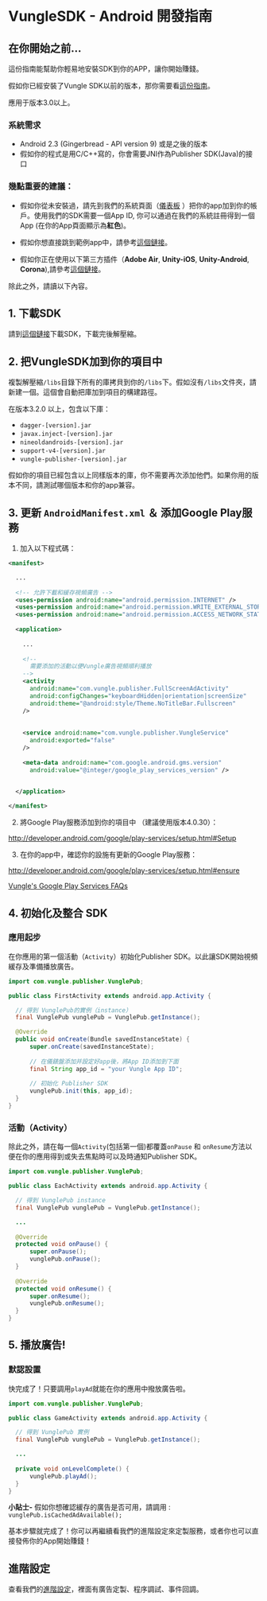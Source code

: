 # VungleSDK - Android 開發指南

## 在你開始之前…

這份指南能幫助你輕易地安裝SDK到你的APP，讓你開始賺錢。

假如你已經安裝了Vungle SDK以前的版本，那你需要看[這份指南](https://github.com/Vungle/vungle-resources/blob/master/Chinese-translation/Android-resources/android-migration-guide.md)。

應用于版本3.0以上。

### 系統需求

* Android 2.3 (Gingerbread - API version 9) 或是之後的版本
* 假如你的程式是用C/C++寫的，你會需要JNI作為Publisher SDK(Java)的接口

### 幾點重要的建議：

* 假如你從未安裝過，請先到我們的系統頁面（[儀表板](https://v.vungle.com/dashboard/login) ）把你的app加到你的帳戶。使用我們的SDK需要一個App ID, 你可以通過在我們的系統註冊得到一個App (在你的App頁面顯示為**紅色**)。

* 假如你想直接跳到範例app中，請參考[這個鏈接](https://github.com/Vungle/publisher-sample-android)。

* 假如你正在使用以下第三方插件（**Adobe Air**, **Unity-iOS**, **Unity-Android**, **Corona**),請參考[這個鏈接](https://v.vungle.com/dev/plugins)。

除此之外，請讀以下內容。

## 1. 下載SDK

請到[這個鏈接](https://v.vungle.com/dev/android)下載SDK，下載完後解壓縮。 

## 2. 把VungleSDK加到你的項目中

複製解壓縮`/libs`目錄下所有的庫拷貝到你的`/libs`下。假如沒有`/libs`文件夾，請新建一個。這個會自動把庫加到項目的構建路徑。

在版本3.2.0 以上，包含以下庫：
* `dagger-[version].jar`
* `javax.inject-[version].jar`
* `nineoldandroids-[version].jar`
* `support-v4-[version].jar`
* `vungle-publisher-[version].jar`

假如你的項目已經包含以上同樣版本的庫，你不需要再次添加他們。如果你用的版本不同，請測試哪個版本和你的app兼容。

## 3. 更新 `AndroidManifest.xml` ＆ 添加Google Play服務

1) 加入以下程式碼：

```xml
<manifest>

  ...
  
  <!-- 允許下載和緩存視頻廣告 -->
  <uses-permission android:name="android.permission.INTERNET" />
  <uses-permission android:name="android.permission.WRITE_EXTERNAL_STORAGE" />
  <uses-permission android:name="android.permission.ACCESS_NETWORK_STATE" />
  
  <application>
  
    ...
    
    <!--
      需要添加的活動以便Vungle廣告視頻順利播放
    -->
    <activity
      android:name="com.vungle.publisher.FullScreenAdActivity"
      android:configChanges="keyboardHidden|orientation|screenSize"
      android:theme="@android:style/Theme.NoTitleBar.Fullscreen"
    />
    
    
    <service android:name="com.vungle.publisher.VungleService"
      android:exported="false"
    />
  
    <meta-data android:name="com.google.android.gms.version"
      android:value="@integer/google_play_services_version" />  


  </application>
  
</manifest>
```


2) 將Google Play服務添加到你的項目中 （建議使用版本4.0.30）：

http://developer.android.com/google/play-services/setup.html#Setup

3) 在你的app中，確認你的設施有更新的Google Play服務：

http://developer.android.com/google/play-services/setup.html#ensure

[Vungle's Google Play Services FAQs](http://www.vungle.com/google-advertising-id-faqs/)

## 4. 初始化及整合 SDK

### 應用起步

在你應用的第一個活動（`Activity`）初始化Publisher SDK。以此讓SDK開始視頻緩存及準備播放廣告。


```java
import com.vungle.publisher.VunglePub;

public class FirstActivity extends android.app.Activity {

  // 得到 VunglePub的實例（instance）
  final VunglePub vunglePub = VunglePub.getInstance();

  @Override
  public void onCreate(Bundle savedInstanceState) {
      super.onCreate(savedInstanceState);
      
      // 在儀錶盤添加并設定好app後，將App ID添加到下面
      final String app_id = "your Vungle App ID";
      
      // 初始化 Publisher SDK
      vunglePub.init(this, app_id);
  }
}
```

### 活動（Activity）

除此之外，請在每一個`Activity`(包括第一個)都覆蓋`onPause` 和 `onResume`方法以便在你的應用得到或失去焦點時可以及時通知Publisher SDK。

```java
import com.vungle.publisher.VunglePub;

public class EachActivity extends android.app.Activity {

  // 得到 VunglePub instance
  final VunglePub vunglePub = VunglePub.getInstance();

  ...
  
  @Override
  protected void onPause() {
      super.onPause();
      vunglePub.onPause();
  }
  
  @Override
  protected void onResume() {
      super.onResume();
      vunglePub.onResume();
  }
}
```

## 5. 播放廣告!

### 默認設置

快完成了！只要調用`playAd`就能在你的應用中撥放廣告啦。
```java
import com.vungle.publisher.VunglePub;

public class GameActivity extends android.app.Activity {

  // 得到 VunglePub 實例
  final VunglePub vunglePub = VunglePub.getInstance();

  ...
  
  private void onLevelComplete() {
      vunglePub.playAd();
  }
}
```

**小貼士-** 假如你想確認緩存的廣告是否可用，請調用 : `vunglePub.isCachedAdAvailable();`

基本步驟就完成了！你可以再繼續看我們的進階設定來定製服務，或者你也可以直接發佈你的App開始賺錢！

<a name="advancedStartupConfig"></a>
## 進階設定

查看我們的[進階設定](https://github.com/Vungle/vungle-resources/blob/master/Chinese-translation/Android-resources/android-advanced-settings.md)，裡面有廣告定製、程序調試、事件回調。

